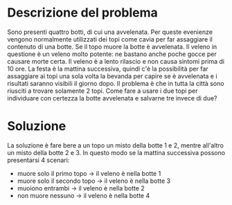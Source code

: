# Descrizione del problema
Sono presenti quattro botti, di cui una avvelenata. Per queste evenienze vengono normalmente utilizzati dei topi come cavia per far assaggiare il contenuto di una botte.
Se il topo muore la botte è avvelenata. Il veleno in questione è un veleno molto potente: ne bastano anche poche gocce per causare morte certa. Il veleno è a lento rilascio e non causa sintomi prima di 10 ore. La festa è la mattina successiva, quindi c'è la possibilità per far assaggiare ai topi una sola volta la bevanda per capire se è avvelenata e i risultati saranno visibili il giorno dopo. Il problema è che in tutta la città sono riusciti a trovare solamente 2 topi.
Come fare a usare i due topi per individuare con certezza la botte avvelenata e salvarne tre invece di due?

# Soluzione
La soluzione è fare bere a un topo un misto della botte 1 e 2, mentre all'altro un misto della botte 2 e 3. In questo modo se la mattina successiva possono presentarsi 4 scenari:
- muore solo il primo topo -> il veleno è nella botte 1
- muore solo il secondo topo -> il veleno è nella botte 3
- muoiono entrambi -> il veleno è nella botte 2
- non muore nessuno -> il veleno è nella botte 4